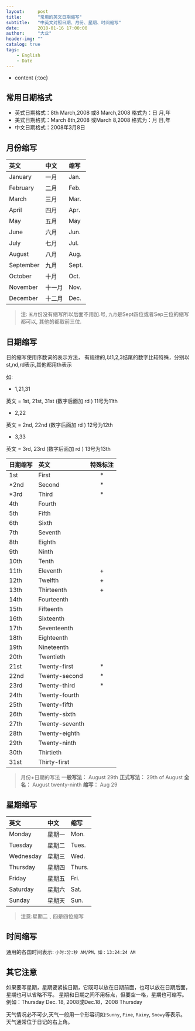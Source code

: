 ```yaml
---
layout:     post
title:      "常用的英文日期缩写"
subtitle:   "中英文对照日期、月份、星期、时间缩写"
date:       2018-01-16 17:00:00
author:     "大业"
header-img: ""
catalog: true
tags:
    - English
    - Date
---
```


* content
{:toc}


## 常用日期格式     
+ 英式日期格式：8th March,2008 或8 March,2008 格式为：日 月,年      
+ 美式日期格式：March 8th,2008 或March 8,2008 格式为：月 日,年       
+ 中文日期格式：2008年3月8日 
 
## 月份缩写  

|英文 |中文 |缩写 |
|:--- |:---|:----|
|January |一月 |Jan. |
|February |二月 |Feb. |
|March |三月 |Mar. |
|April |四月 |Apr. |
|May |五月 |May |
|June |六月 |Jun. |
|July |七月 |Jul. |
|August |八月 |Aug. |
|September |九月 |Sept. |
|October |十月 |Oct. |
|November |十一月 |Nov. |
|December |十二月 |Dec. |

>注:
`五月`份没有缩写所以后面不用加.号,
`九月`是Sept四位或者Sep三位的缩写都可以,
其他的都取前三位.

## 日期缩写 

日的缩写使用序数词的表示方法，
有规律的,以1,2,3结尾的数字比较特殊，分别以st,nd,rd表示,其他都用th表示             

如:
- 1,21,31

英文 = 1st, 21st, 31st (数字后面加 rd ) 11号为11th
     
- 2,22

英文 = 2nd, 22nd (数字后面加 rd ) 12号为12th

- 3,33

英文 = 3rd, 23rd (数字后面加 rd ) 13号为13th
     

|日期缩写 |英文 |特殊标注 |
|:--- |:----|:----:|
|1st |First | * |
|*2nd |Second | * |
|*3rd |Third | * |
|4th |Fourth | |
|5th |Fifth | |
|6th |Sixth | |
|7th |Seventh | |
|8th |Eighth | |
|9th |Ninth | |
|10th |Tenth | |
|11th |Eleventh | + |
|12th |Twelfth | + |
|13th |Thirteenth | + |
|14th |Fourteenth | |
|15th |Fifteenth | |
|16th |Sixteenth | |
|17th |Seventeenth | |
|18th |Eighteenth | |
|19th |Nineteenth | |
|20th |Twentieth | |
|21st |Twenty-first | * |
|22nd |Twenty-second | * |
|23rd |Twenty-third | * |
|24th |Twenty-fourth | |
|25th |Twenty-fifth | |
|26th |Twenty-sixth | |
|27th |Twenty-seventh | |
|28th |Twenty-eighth | |
|29th |Twenty-ninth | |
|30th |Thirtieth | |
|31st |Thirty-first | |

>月份+日期的写法
**一般写法：** August 29th
**正式写法：** 29th of August
**全名：** August twenty-ninth
**缩写：** Aug 29 

## 星期缩写     

|英文 |中文 |缩写 |
|:--- |:---|:----|
|Monday |星期一 |Mon. |
|Tuesday |星期二 |Tues. |
|Wednesday |星期三 |Wed. |
|Thursday |星期四 |Thurs. |
|Friday |星期五 |Fri. |
|Saturday |星期六 |Sat. |
|Sunday |星期天 |Sun. |

>注意:星期二﹑四是四位缩写 

## 时间缩写
 
通用的各国时间表示: 
`小时:分:秒 AM/PM，如：13:24:24 AM`

## 其它注意

如果要写星期，星期要紧挨日期，它既可以放在日期前面，也可以放在日期后面，星期也可以省略不写。
星期和日期之间不用标点，但要空一格，星期也可缩写。     
例如：Thursday Dec. 18, 2008或Dec.18，2008 Thursday        
     
天气情况必不可少,天气一般用一个形容词如:`Sunny`, `Fine`, `Rainy`, `Snowy`等表示。天气通常位于日记的右上角。
 